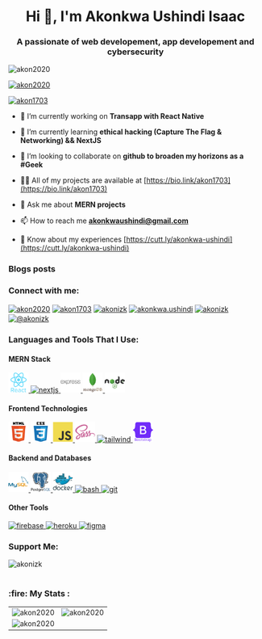 <h1 align="center">Hi 👋, I'm Akonkwa Ushindi Isaac</h1>
<h3 align="center">A passionate of web developement, app developement and cybersecurity</h3>

<p align="left"> <img src="https://komarev.com/ghpvc/?username=akon2020&label=Profile%20views&color=0e75b6&style=flat" alt="akon2020" /> </p>

<p align="left"> <a href="https://github.com/ryo-ma/github-profile-trophy"><img src="https://github-profile-trophy.vercel.app/?username=akon2020" alt="akon2020" /></a> </p>

<p align="left"> <a href="https://twitter.com/akon1703" target="blank"><img src="https://img.shields.io/twitter/follow/akon1703?logo=twitter&style=for-the-badge" alt="akon1703" /></a> </p>

- 🔭 I’m currently working on **Transapp with React Native**

- 🌱 I’m currently learning **ethical hacking (Capture The Flag & Networking) && NextJS**

- 👯 I’m looking to collaborate on **github to broaden my horizons as a #Geek**

- 👨‍💻 All of my projects are available at [https://bio.link/akon1703](https://bio.link/akon1703)

- 💬 Ask me about **MERN projects**

- 📫 How to reach me **akonkwaushindi@gmail.com**

- 📄 Know about my experiences [https://cutt.ly/akonkwa-ushindi](https://cutt.ly/akonkwa-ushindi)

### Blogs posts
<!-- BLOG-POST-LIST:START -->
<!-- BLOG-POST-LIST:END -->

<h3 align="left">Connect with me:</h3>
<p align="left">
<a href="https://dev.to/akon2020" target="blank"><img align="center" src="https://raw.githubusercontent.com/rahuldkjain/github-profile-readme-generator/master/src/images/icons/Social/devto.svg" alt="akon2020" height="30" width="40" /></a>
<a href="https://twitter.com/akon1703" target="blank"><img align="center" src="https://raw.githubusercontent.com/rahuldkjain/github-profile-readme-generator/master/src/images/icons/Social/twitter.svg" alt="akon1703" height="30" width="40" /></a>
<a href="https://linkedin.com/in/akonizk" target="blank"><img align="center" src="https://raw.githubusercontent.com/rahuldkjain/github-profile-readme-generator/master/src/images/icons/Social/linked-in-alt.svg" alt="akonizk" height="30" width="40" /></a>
<a href="https://fb.com/akonkwa.ushindi" target="blank"><img align="center" src="https://raw.githubusercontent.com/rahuldkjain/github-profile-readme-generator/master/src/images/icons/Social/facebook.svg" alt="akonkwa.ushindi" height="30" width="40" /></a>
<a href="https://instagram.com/akonizk" target="blank"><img align="center" src="https://raw.githubusercontent.com/rahuldkjain/github-profile-readme-generator/master/src/images/icons/Social/instagram.svg" alt="akonizk" height="30" width="40" /></a>
<a href="https://medium.com/@akonizk" target="blank"><img align="center" src="https://raw.githubusercontent.com/rahuldkjain/github-profile-readme-generator/master/src/images/icons/Social/medium.svg" alt="@akonizk" height="30" width="40" /></a>
</p>

<h3 align="left">Languages and Tools That I Use:</h3>

<h4 align="left">MERN Stack</h4>
<p align="left">
  <a href="https://reactjs.org/" target="_blank" rel="noreferrer">
    <img src="https://raw.githubusercontent.com/devicons/devicon/master/icons/react/react-original-wordmark.svg" alt="react" width="40" height="40"/>
  </a>
  <a href="https://nextjs.org/" target="_blank" rel="noreferrer">
    <img src="https://cdn.worldvectorlogo.com/logos/next-js.svg" alt="nextjs" width="40" height="40"/>
  </a>
  <a href="https://expressjs.com" target="_blank" rel="noreferrer">
    <img src="https://raw.githubusercontent.com/devicons/devicon/master/icons/express/express-original-wordmark.svg" alt="express" width="40" height="40"/>
  </a>
  <a href="https://www.mongodb.com/" target="_blank" rel="noreferrer">
    <img src="https://raw.githubusercontent.com/devicons/devicon/master/icons/mongodb/mongodb-original-wordmark.svg" alt="mongodb" width="40" height="40"/>
  </a>
  <a href="https://nodejs.org" target="_blank" rel="noreferrer">
    <img src="https://raw.githubusercontent.com/devicons/devicon/master/icons/nodejs/nodejs-original-wordmark.svg" alt="nodejs" width="40" height="40"/>
  </a>
</p>

<h4 align="left">Frontend Technologies</h4>
<p align="left">
  <a href="https://www.w3.org/html/" target="_blank" rel="noreferrer">
    <img src="https://raw.githubusercontent.com/devicons/devicon/master/icons/html5/html5-original-wordmark.svg" alt="html5" width="40" height="40"/>
  </a>
  <a href="https://www.w3schools.com/css/" target="_blank" rel="noreferrer">
    <img src="https://raw.githubusercontent.com/devicons/devicon/master/icons/css3/css3-original-wordmark.svg" alt="css3" width="40" height="40"/>
  </a>
  <a href="https://developer.mozilla.org/en-US/docs/Web/JavaScript" target="_blank" rel="noreferrer">
    <img src="https://raw.githubusercontent.com/devicons/devicon/master/icons/javascript/javascript-original.svg" alt="javascript" width="40" height="40"/>
  </a>
  <a href="https://sass-lang.com" target="_blank" rel="noreferrer">
    <img src="https://raw.githubusercontent.com/devicons/devicon/master/icons/sass/sass-original.svg" alt="sass" width="40" height="40"/>
  </a>
  <a href="https://tailwindcss.com/" target="_blank" rel="noreferrer">
    <img src="https://www.vectorlogo.zone/logos/tailwindcss/tailwindcss-icon.svg" alt="tailwind" width="40" height="40"/>
  </a>
  <a href="https://getbootstrap.com" target="_blank" rel="noreferrer">
    <img src="https://raw.githubusercontent.com/devicons/devicon/master/icons/bootstrap/bootstrap-plain-wordmark.svg" alt="bootstrap" width="40" height="40"/>
  </a>
</p>

<h4 align="left">Backend and Databases</h4>
<p align="left">
  <a href="https://www.mysql.com/" target="_blank" rel="noreferrer">
    <img src="https://raw.githubusercontent.com/devicons/devicon/master/icons/mysql/mysql-original-wordmark.svg" alt="mysql" width="40" height="40"/>
  </a>
  <a href="https://www.postgresql.org" target="_blank" rel="noreferrer">
    <img src="https://raw.githubusercontent.com/devicons/devicon/master/icons/postgresql/postgresql-original-wordmark.svg" alt="postgresql" width="40" height="40"/>
  </a>
  <a href="https://www.docker.com/" target="_blank" rel="noreferrer">
    <img src="https://raw.githubusercontent.com/devicons/devicon/master/icons/docker/docker-original-wordmark.svg" alt="docker" width="40" height="40"/>
  </a>
  <a href="https://www.gnu.org/software/bash/" target="_blank" rel="noreferrer">
    <img src="https://www.vectorlogo.zone/logos/gnu_bash/gnu_bash-icon.svg" alt="bash" width="40" height="40"/>
  </a>
  <a href="https://git-scm.com/" target="_blank" rel="noreferrer">
    <img src="https://www.vectorlogo.zone/logos/git-scm/git-scm-icon.svg" alt="git" width="40" height="40"/>
  </a>
</p>

<h4 align="left">Other Tools</h4>
<p align="left">
  <a href="https://firebase.google.com/" target="_blank" rel="noreferrer">
    <img src="https://www.vectorlogo.zone/logos/firebase/firebase-icon.svg" alt="firebase" width="40" height="40"/>
  </a>
  <a href="https://heroku.com" target="_blank" rel="noreferrer">
    <img src="https://www.vectorlogo.zone/logos/heroku/heroku-icon.svg" alt="heroku" width="40" height="40"/>
  </a>
  <a href="https://www.figma.com/" target="_blank" rel="noreferrer">
    <img src="https://www.vectorlogo.zone/logos/figma/figma-icon.svg" alt="figma" width="40" height="40"/>
  </a>
</p>


<h3 align="left">Support Me:</h3>
<p><a href="https://www.buymeacoffee.com/akonizk"> <img align="left" src="https://cdn.buymeacoffee.com/buttons/v2/default-yellow.png" height="50" width="210" alt="akonizk" /></a></p><br></br>
<h3 align="left"> :fire: My Stats :</h3>

<table>
  <tr>
    <td><img src="https://github-readme-stats.vercel.app/api?username=akon2020&show_icons=true&locale=en&size_weight=0.5&count_weight=0.5" alt="akon2020" /></td>
    <td><img src="https://github-readme-stats.vercel.app/api/top-langs/?username=akon2020&size_weight=0.5&count_weight=0.5" alt="akon2020" /></td>
  </tr>
  <tr>
    <td><img src="https://github-readme-streak-stats.herokuapp.com/?user=akon2020&size_weight=0.5&count_weight=0.5" alt="akon2020" /></td>
  </tr>
</table>



